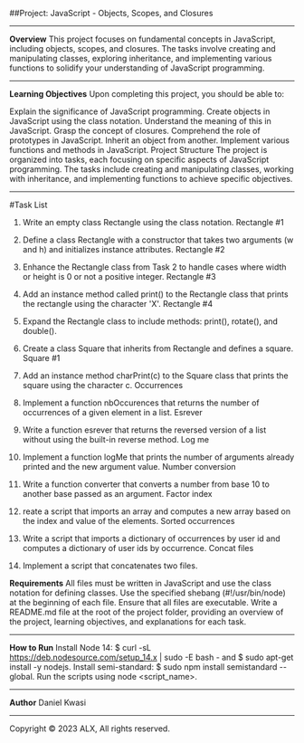##Project: JavaScript - Objects, Scopes, and Closures

***
**Overview**
This project focuses on fundamental concepts in JavaScript, including objects, scopes, and closures. The tasks involve creating and manipulating classes, exploring inheritance, and implementing various functions to solidify your understanding of JavaScript programming.
***
**Learning Objectives**
Upon completing this project, you should be able to:

Explain the significance of JavaScript programming.
Create objects in JavaScript using the class notation.
Understand the meaning of this in JavaScript.
Grasp the concept of closures.
Comprehend the role of prototypes in JavaScript.
Inherit an object from another.
Implement various functions and methods in JavaScript.
Project Structure
The project is organized into tasks, each focusing on specific aspects of JavaScript programming. The tasks include creating and manipulating classes, working with inheritance, and implementing functions to achieve specific objectives.

***

#Task List

1. Write an empty class Rectangle using the class notation.
Rectangle #1

2. Define a class Rectangle with a constructor that takes two arguments (w and h) and initializes instance attributes.
Rectangle #2

3. Enhance the Rectangle class from Task 2 to handle cases where width or height is 0 or not a positive integer.
Rectangle #3

4. Add an instance method called print() to the Rectangle class that prints the rectangle using the character 'X'.
Rectangle #4

5. Expand the Rectangle class to include methods: print(), rotate(), and double().

6. Create a class Square that inherits from Rectangle and defines a square.
Square #1

7. Add an instance method charPrint(c) to the Square class that prints the square using the character c.
Occurrences

8. Implement a function nbOccurences that returns the number of occurrences of a given element in a list.
Esrever

9. Write a function esrever that returns the reversed version of a list without using the built-in reverse method.
Log me

10. Implement a function logMe that prints the number of arguments already printed and the new argument value.
Number conversion

11. Write a function converter that converts a number from base 10 to another base passed as an argument.
Factor index

12. reate a script that imports an array and computes a new array based on the index and value of the elements.
Sorted occurrences

13. Write a script that imports a dictionary of occurrences by user id and computes a dictionary of user ids by occurrence.
Concat files

14. Implement a script that concatenates two files.

**Requirements**
All files must be written in JavaScript and use the class notation for defining classes.
Use the specified shebang (#!/usr/bin/node) at the beginning of each file.
Ensure that all files are executable.
Write a README.md file at the root of the project folder, providing an overview of the project, learning objectives, and explanations for each task.

***
**How to Run**
Install Node 14: $ curl -sL https://deb.nodesource.com/setup_14.x | sudo -E bash - and $ sudo apt-get install -y nodejs.
Install semi-standard: $ sudo npm install semistandard --global.
Run the scripts using node <script_name>.

***
**Author**
Daniel Kwasi

***
Copyright © 2023 ALX, All rights reserved.
